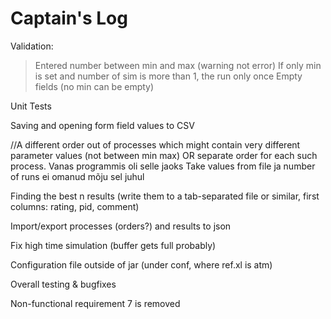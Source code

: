 # Captain's Log #

Validation:
> Entered number between min and max (warning not error)
> If only min is set and number of sim is more than 1, the run only once
> Empty fields (no min can be empty)

Unit Tests

Saving and opening form field values to CSV

//A different order out of processes which might contain very different parameter values (not between min max) OR separate order for each such process. Vanas programmis oli selle jaoks Take values from file ja number of runs ei omanud mõju sel juhul

Finding the best n results (write them to a tab-separated file or similar, first columns: rating, pid, comment)

Import/export processes (orders?) and results to json

Fix high time simulation (buffer gets full probably)

Configuration file outside of jar (under conf, where ref.xl is atm)

Overall testing & bugfixes


Non-functional requirement 7 is removed